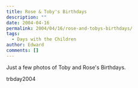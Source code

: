 ```yaml
---
title: Rose & Toby's Birthdays
description: ""
date: 2004-04-16
permalink: 2004/04/16/rose-and-tobys-birthdays/
tags:
  - Days with the Children
author: Edward
comments: []
---
```


Just a few photos of Toby and Rose\'s Birthdays.

<wpg2>trbday2004</wpg2>

